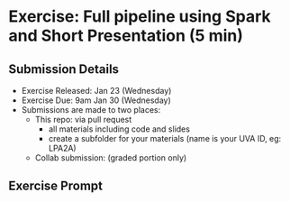# Exercise: Full pipeline using Spark and Short Presentation (5 min)

## Submission Details
* Exercise Released: Jan 23 (Wednesday)
* Exercise Due: 9am Jan 30 (Wednesday)
* Submissions are made to two places:
  * This repo: via pull request 
    * all materials including code and slides
    * create a subfolder for your materials (name is your UVA ID, eg: LPA2A)
  * Collab submission: (graded portion only)
  
## Exercise Prompt

